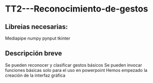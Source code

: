 # TT2---Reconocimiento-de-gestos

## Libreias necesarias:
Mediapipe
numpy
pynput
tkinter

## Descripción breve
Se pueden reconocer y clasificar gestos básicos
Se pueden invocar funciones básicas solo para el uso en powerpoint
Hemos empezado la creación de la interfaz gráfica